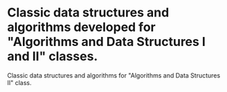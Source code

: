# Classic data structures and algorithms developed for "Algorithms and Data Structures I and II" classes.
Classic data structures and algorithms for "Algorithms and Data Structures II" class.
